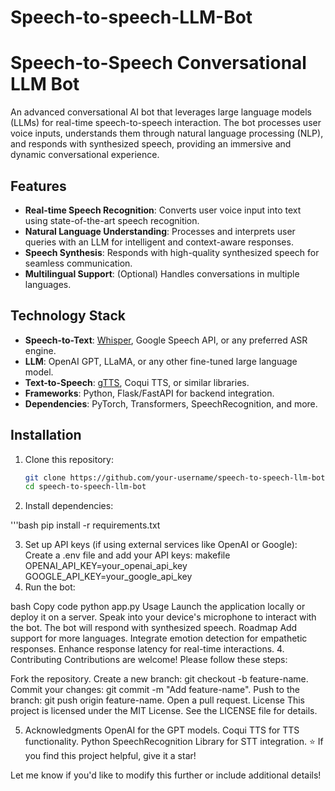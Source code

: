 # Speech-to-speech-LLM-Bot
# Speech-to-Speech Conversational LLM Bot  

An advanced conversational AI bot that leverages large language models (LLMs) for real-time speech-to-speech interaction. The bot processes user voice inputs, understands them through natural language processing (NLP), and responds with synthesized speech, providing an immersive and dynamic conversational experience.  

## Features  
- **Real-time Speech Recognition**: Converts user voice input into text using state-of-the-art speech recognition.  
- **Natural Language Understanding**: Processes and interprets user queries with an LLM for intelligent and context-aware responses.  
- **Speech Synthesis**: Responds with high-quality synthesized speech for seamless communication.  
- **Multilingual Support**: (Optional) Handles conversations in multiple languages.  

## Technology Stack  
- **Speech-to-Text**: [Whisper](https://github.com/openai/whisper), Google Speech API, or any preferred ASR engine.  
- **LLM**: OpenAI GPT, LLaMA, or any other fine-tuned large language model.  
- **Text-to-Speech**: [gTTS](https://pypi.org/project/gTTS/), Coqui TTS, or similar libraries.  
- **Frameworks**: Python, Flask/FastAPI for backend integration.  
- **Dependencies**: PyTorch, Transformers, SpeechRecognition, and more.  

## Installation  

1. Clone this repository:  
   ```bash
   git clone https://github.com/your-username/speech-to-speech-llm-bot.git
   cd speech-to-speech-llm-bot
2. Install dependencies:

'''bash
pip install -r requirements.txt

3. Set up API keys (if using external services like OpenAI or Google):
Create a .env file and add your API keys:
makefile
OPENAI_API_KEY=your_openai_api_key
GOOGLE_API_KEY=your_google_api_key
4. Run the bot:

bash
Copy code
python app.py
Usage
Launch the application locally or deploy it on a server.
Speak into your device's microphone to interact with the bot.
The bot will respond with synthesized speech.
Roadmap
 Add support for more languages.
 Integrate emotion detection for empathetic responses.
 Enhance response latency for real-time interactions.
4. Contributing
Contributions are welcome! Please follow these steps:

Fork the repository.
Create a new branch: git checkout -b feature-name.
Commit your changes: git commit -m "Add feature-name".
Push to the branch: git push origin feature-name.
Open a pull request.
License
This project is licensed under the MIT License. See the LICENSE file for details.

5. Acknowledgments
OpenAI for the GPT models.
Coqui TTS for TTS functionality.
Python SpeechRecognition Library for STT integration.
⭐ If you find this project helpful, give it a star!

Let me know if you'd like to modify this further or include additional details!
